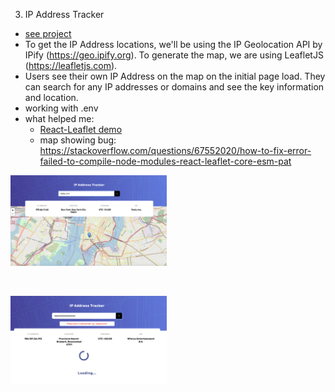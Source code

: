 3. IP Address Tracker

- [see project](https://sweta-fm-ip-tracker.netlify.app)
- To get the IP Address locations, we'll be using the IP Geolocation API by IPify (https://geo.ipify.org). To generate the map, we are using LeafletJS (https://leafletjs.com).
- Users see their own IP Address on the map on the initial page load. They can search for any IP addresses or domains and see the key information and location.
- working with .env
- what helped me:
  - [React-Leaflet demo](https://www.youtube.com/watch?v=290VgjkLong)
  - map showing bug: https://stackoverflow.com/questions/67552020/how-to-fix-error-failed-to-compile-node-modules-react-leaflet-core-esm-pat

<p align-items: center>
    <img src='../readme-images/Screenshot-api-tracker-01.png' width='250'>
</p>
<br/>
<p align-items: center>
    <img src='../readme-images/Screenshot-api-tracker-02.png' width='250'>
</p>
<br/>
